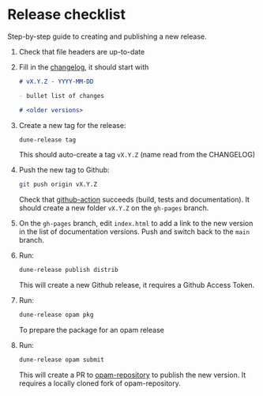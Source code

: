 # Release checklist

Step-by-step guide to creating and publishing a new release.

1. Check that file headers are up-to-date
2. Fill in the [changelog](./CHANGELOG.md), it should start with
   ```md
   # vX.Y.Z - YYYY-MM-DD

   - bullet list of changes

   # <older versions>
   ```

3. Create a new tag for the release:
   ```bash
   dune-release tag
   ```
   This should auto-create a tag `vX.Y.Z` (name read from the CHANGELOG)

4. Push the new tag to Github:
   ```bash
   git push origin vX.Y.Z
   ```
   Check that [github-action](https://github.com/codex-semantics-library/patricia-tree/actions) succeeds (build, tests and documentation).
   It should create a new folder `vX.Y.Z` on the `gh-pages` branch.

5. On the `gh-pages` branch, edit `index.html` to add a link to the new version
   in the list of documentation versions. Push and switch back to the `main` branch.

6. Run:
   ```bash
   dune-release publish distrib
   ```
   This will create a new Github release, it requires a Github Access Token.

7. Run:
   ```bash
   dune-release opam pkg
   ```
   To prepare the package for an opam release

7. Run:
   ```bash
   dune-release opam submit
   ```
   This will create a PR to [opam-repository](https://github.com/ocaml/opam-repository)
   to publish the new version. It requires a locally cloned fork of opam-repository.
